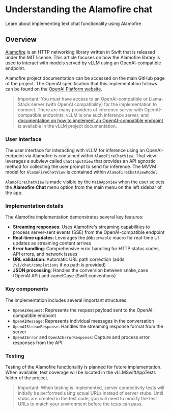 # Understanding the Alamofire chat

Learn about implementing text chat functionality using Alamofire

## Overview

[Alamofire](https://github.com/Alamofire/Alamofire) is an HTTP networking library written in Swift that is released under the MIT license. This article focuses on how the Alamofire library is used to interact with models served by vLLM using an OpenAI-compatible endpoint.

Alamofire project documentation can be accessed on the main GitHub page of the project. The OpenAI specification that this implementation follows can be found on the [OpenAI Platform website](https://platform.openai.com/docs/guides/text?api-mode=responses).

>Important: You must have access to an OpenAI-compatible or Llama-Stack server (with OpenAI compatibility) for the implementation to connect. There are many providers of inference server with OpenAI-compatible endpoints. vLLM is one such inference server, and [documentation on how to implement an OpenAI-compatible endpoint](https://docs.vllm.ai/en/latest/serving/openai_compatible_server.html) is available in the vLLM project documentation.

### User interface

The user interface for interacting with vLLM for inference using an OpenAI-endpoint via Alamofire is contained within ``AlamoFireChatView``. That view leverages a subview called ``ChatInputView`` that provides an API agnostic method for collecting the user prompt to send for inference. The MVVM model for ``AlamoFireChatView`` is contained within ``AlamoFireChatViewModel``.

``AlamoFireChatView`` is made visible by the ``MainAppView`` when the user selects the **Alamofire Chat** menu option from the main menu on the left sidebar of the app.

### Implementation details

The Alamofire implementation demonstrates several key features:

- **Streaming responses**: Uses Alamofire's streaming capabilities to process server-sent events (SSE) from the OpenAI-compatible endpoint
- **Real-time updates**: Leverages the `@Observable` macro for real-time UI updates as streaming content arrives
- **Error handling**: Comprehensive error handling for HTTP status codes, API errors, and network issues
- **URL validation**: Automatic URL path correction (adds `/v1/chat/completions` if no path is provided)
- **JSON processing**: Handles the conversion between snake_case (OpenAI API) and camelCase (Swift conventions)

### Key components

The implementation includes several important structures:

- ``OpenAIRequest``: Represents the request payload sent to the OpenAI-compatible endpoint
- ``OpenAIMessage``: Represents individual messages in the conversation
- ``OpenAIStreamResponse``: Handles the streaming response format from the server
- ``OpenAIError`` and ``OpenAIErrorResponse``: Capture and process error responses from the API

### Testing

Testing of the Alamofire functionality is planned for future implementation. When available, test coverage will be located in the vLLMSwiftAppTests folder of the project.

> Important: When testing is implemented, server connectivity tests will initially be performed using actual URLs instead of server stubs. Until stubs are created in the test code, you will need to modify the test URLs to match your environment before the tests can pass.
